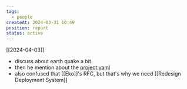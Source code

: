 ```yaml
---
tags:
  - people
createAt: 2024-03-31 10:49
position: report
status: active
---
```

[[2024-04-03]]
- discuss about earth quake a bit
- then he mention about the [project.yaml](https://www.notion.so/fazzfinancialgroup/projects-yaml-a74c07d850544555bfdcb0325d0e757a?pvs=4)
- also confused that [[Eko]]'s RFC, but that's why we need [[Redesign Deployment System]]